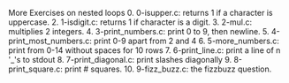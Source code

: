 More Exercises on nested loops
0. 0-isupper.c: returns 1 if a character is uppercase.
2. 1-isdigit.c: returns 1 if character is a digit.
3. 2-mul.c: multiplies 2 integers.
4. 3-print_numbers.c: print 0 to 9, then newline.
5. 4-print_most_numbers.c: print 0-9 apart from 2 and 4
6. 5-more_numbers.c: print from 0-14 without spaces for 10 rows
7. 6-print_line.c: print a line of n '_'s to stdout
8. 7-print_diagonal.c: print slashes diagonally
9. 8-print_square.c: print # squares.
10. 9-fizz_buzz.c: the fizzbuzz question.